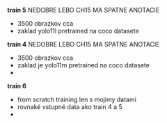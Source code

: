 **train 5**
NEDOBRE LEBO CH15 MA SPATNE ANOTACIE
- 3500 obrazkov cca
- zaklad yolo11l pretrained na coco datasete

**train 4** 
NEDOBRE LEBO CH15 MA SPATNE ANOTACIE
- 3500 obrazkov cca
- zaklad je yolo11m pretrained na coco datasete
- 

**train 6** 
 - from scratch training len s mojimy datami
 - rovnaké vstupné data ako train 4 a 5
 - 